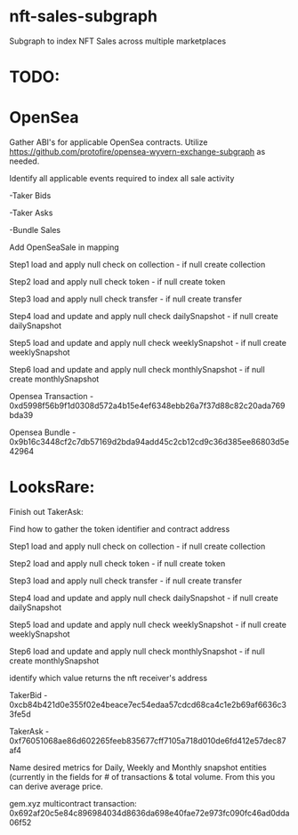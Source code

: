 # nft-sales-subgraph
Subgraph to index NFT Sales across multiple marketplaces


# TODO:
# OpenSea
Gather ABI's for applicable OpenSea contracts. Utilize https://github.com/protofire/opensea-wyvern-exchange-subgraph as needed.

Identify all applicable events required to index all sale activity 

-Taker Bids

-Taker Asks

-Bundle Sales


Add OpenSeaSale in mapping

Step1 load and apply null check on collection - if null create collection 

Step2 load and apply null check token - if null create token 

Step3 load and apply null check transfer - if null create transfer

Step4 load and update and apply null check dailySnapshot - if null create dailySnapshot 

Step5 load and update and apply null check weeklySnapshot - if null create weeklySnapshot

Step6 load and update and apply null check monthlySnapshot - if null create monthlySnapshot 

Opensea Transaction - 0xd5998f56b9f1d0308d572a4b15e4ef6348ebb26a7f37d88c82c20ada769bda39

Opensea Bundle - 0x9b16c3448cf2c7db57169d2bda94add45c2cb12cd9c36d385ee86803d5e42964


# LooksRare:
Finish out TakerAsk:


Find how to gather the token identifier and contract address 


Step1 load and apply null check on collection - if null create collection 

Step2 load and apply null check token - if null create token 

Step3 load and apply null check transfer - if null create transfer

Step4 load and update and apply null check dailySnapshot - if null create dailySnapshot 


Step5 load and update and apply null check weeklySnapshot - if null create weeklySnapshot

Step6 load and update and apply null check monthlySnapshot - if null create monthlySnapshot 



identify which value returns the nft receiver's address

TakerBid - 0xcb84b421d0e355f02e4beace7ec54edaa57cdcd68ca4c1e2b69af6636c33fe5d

TakerAsk - 0xf76051068ae86d602265feeb835677cff7105a718d010de6fd412e57dec87af4



Name desired metrics for Daily, Weekly and Monthly snapshot entities (currently in the fields for # of transactions & total volume. From this you can derive average price. 


gem.xyz multicontract transaction: 0x692af20c5e84c896984034d8636da698e40fae72e973fc090fc46ad0dda06f52

